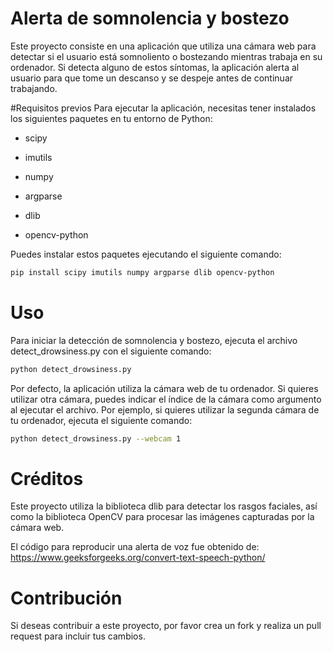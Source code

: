 # Alerta de somnolencia y bostezo
Este proyecto consiste en una aplicación que utiliza una cámara web para detectar si el usuario está somnoliento o bostezando mientras trabaja en su ordenador. Si detecta alguno de estos síntomas, la aplicación alerta al usuario para que tome un descanso y se despeje antes de continuar trabajando.

#Requisitos previos
Para ejecutar la aplicación, necesitas tener instalados los siguientes paquetes en tu entorno de Python:

- scipy

- imutils

- numpy

- argparse

- dlib

- opencv-python

Puedes instalar estos paquetes ejecutando el siguiente comando:

```sh
pip install scipy imutils numpy argparse dlib opencv-python
```

# Uso
Para iniciar la detección de somnolencia y bostezo, ejecuta el archivo detect_drowsiness.py con el siguiente comando:

``` sh
python detect_drowsiness.py
```

Por defecto, la aplicación utiliza la cámara web de tu ordenador. 
Si quieres utilizar otra cámara, puedes indicar el índice de la cámara como argumento al ejecutar el archivo. 
Por ejemplo, si quieres utilizar la segunda cámara de tu ordenador, ejecuta el siguiente comando:

``` sh
python detect_drowsiness.py --webcam 1
```

# Créditos
Este proyecto utiliza la biblioteca dlib para detectar los rasgos faciales, así como la biblioteca OpenCV para procesar las imágenes capturadas por la cámara web.

El código para reproducir una alerta de voz fue obtenido de: 
https://www.geeksforgeeks.org/convert-text-speech-python/

# Contribución
Si deseas contribuir a este proyecto, por favor crea un fork y realiza un pull request para incluir tus cambios.
